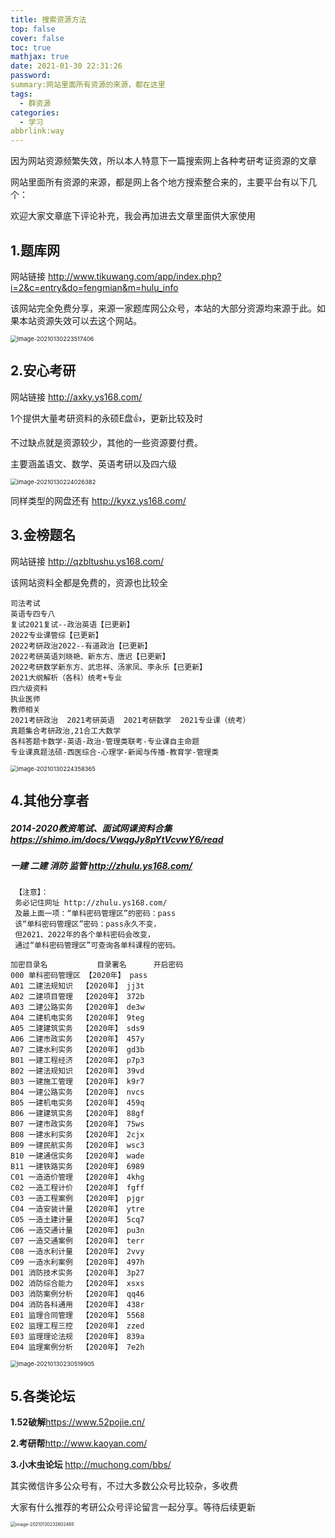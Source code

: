 ```yaml
---
title: 搜索资源方法
top: false
cover: false
toc: true
mathjax: true
date: 2021-01-30 22:31:26
password:
summary:网站里面所有资源的来源，都在这里
tags:
  - 群资源
categories:
  - 学习
abbrlink:way
---
```




因为网站资源频繁失效，所以本人特意下一篇搜索网上各种考研考证资源的文章



网站里面所有资源的来源，都是网上各个地方搜索整合来的，主要平台有以下几个：

欢迎大家文章底下评论补充，我会再加进去文章里面供大家使用



## 1.题库网

网站链接 http://www.tikuwang.com/app/index.php?i=2&c=entry&do=fengmian&m=hulu_info

该网站完全免费分享，来源一家题库网公众号，本站的大部分资源均来源于此。如果本站资源失效可以去这个网站。

<img src="https://i.loli.net/2021/01/30/BUH8mDkTpRJQ5FZ.png" alt="image-20210130223517406" style="zoom:67%;" />





## 2.安心考研

网站链接 http://axky.ys168.com/

1个提供大量考研资料的永硕E盘👍，更新比较及时

不过缺点就是资源较少，其他的一些资源要付费。

主要涵盖语文、数学、英语考研以及四六级

<img src="https://i.loli.net/2021/01/30/PnA5R2MEv1ZQ6NW.png" alt="image-20210130224026382" style="zoom:67%;" />

同样类型的网盘还有 http://kyxz.ys168.com/



## 3.金榜题名

网站链接 http://qzbltushu.ys168.com/

该网站资料全都是免费的，资源也比较全

```
司法考试
英语专四专八
复试2021复试--政治英语【已更新】
2022专业课管综【已更新】
2022考研政治2022--有道政治【已更新】
2022考研英语刘晓艳、新东方、唐迟【已更新】
2022考研数学新东方、武忠祥、汤家凤、李永乐【已更新】
2021大纲解析（各科）统考+专业
四六级资料
执业医师
教师相关
2021考研政治  2021考研英语  2021考研数学  2021专业课（统考）
真题集合考研政治,21合工大数学
各科答题卡数学-英语-政治-管理类联考-专业课自主命题
专业课真题法硕-西医综合-心理学-新闻与传播-教育学-管理类
```



<img src="https://i.loli.net/2021/01/30/yQ2dZJiSPa6cNC1.png" alt="image-20210130224358365" style="zoom:67%;" />



## 4.其他分享者

##### 2014-2020教资笔试、面试网课资料合集 https://shimo.im/docs/VwqgJy8pYtVcvwY6/read

##### 一建 二建 消防 监管 http://zhulu.ys168.com/

```
 【注意】：
 务必记住网址 http://zhulu.ys168.com/ 
 及最上面一项：“单科密码管理区”的密码：pass
 该“单科密码管理区”密码：pass永久不变，
 但2021、2022年的各个单科密码会改变，
 通过“单科密码管理区”可查询各单科课程的密码。

加密目录名	        目录署名      开启密码
000 单科密码管理区	【2020年】	pass
A01 二建法规知识	【2020年】	jj3t
A02 二建项目管理	【2020年】	372b
A03 二建公路实务	【2020年】	de3w
A04 二建机电实务	【2020年】	9teg
A05 二建建筑实务	【2020年】	sds9
A06 二建市政实务	【2020年】	457y
A07 二建水利实务	【2020年】	gd3b
B01 一建工程经济	【2020年】	p7p3
B02 一建法规知识	【2020年】	39vd
B03 一建施工管理	【2020年】	k9r7
B04 一建公路实务	【2020年】	nvcs
B05 一建机电实务	【2020年】	459q
B06 一建建筑实务	【2020年】	88gf
B07 一建市政实务	【2020年】	75ws
B08 一建水利实务	【2020年】	2cjx
B09 一建民航实务	【2020年】	wsc3
B10 一建通信实务	【2020年】	wade
B11 一建铁路实务	【2020年】	6989
C01 一造造价管理	【2020年】	4khg
C02 一造工程计价	【2020年】	fgff
C03 一造工程案例	【2020年】	pjgr
C04 一造安装计量	【2020年】	ytre
C05 一造土建计量	【2020年】	5cq7
C06 一造交通计量	【2020年】	pu3n
C07 一造交通案例	【2020年】	terr
C08 一造水利计量	【2020年】	2vvy
C09 一造水利案例	【2020年】	497h
D01 消防技术实务	【2020年】	3p27
D02 消防综合能力	【2020年】	xsxs
D03 消防案例分析	【2020年】	qq46
D04 消防各科通用	【2020年】	438r
E01 监理合同管理	【2020年】	5568
E02 监理工程三控	【2020年】	zzed
E03 监理理论法规	【2020年】	839a
E04 监理案例分析	【2020年】	7e2h
```

<img src="https://i.loli.net/2021/01/30/NvBqQGrMLkWoYCs.png" alt="image-20210130230519905" style="zoom:67%;" />



## 5.各类论坛

**1.52破解**https://www.52pojie.cn/

**2.考研帮**http://www.kaoyan.com/

**3.小木虫论坛** http://muchong.com/bbs/



其实微信许多公众号有，不过大多数公众号比较杂，多收费

大家有什么推荐的考研公众号评论留言一起分享。等待后续更新

<img src="C:\Users\weifeng\AppData\Roaming\Typora\typora-user-images\image-20210130232602465.png" alt="image-20210130232602465" style="zoom:50%;" />




